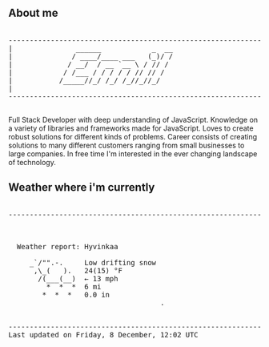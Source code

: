 ## About me

<pre>

--------------------------------------------------------------------------------------
|			    ______            _  __
|			   / ____/____ ___   (_)/ /
|			  / __/  / __ `__ \ / // / 
|			 / /___ / / / / / // // /  
|			/_____//_/ /_/ /_//_//_/   
|                           
--------------------------------------------------------------------------------------

</pre>

Full Stack Developer with deep understanding of JavaScript. Knowledge on a variety of libraries and frameworks made for JavaScript. Loves to create robust solutions for different kinds of problems. Career consists of creating solutions to many different customers ranging from small businesses to large companies. In free time I'm interested in the ever changing landscape of technology. 



## Weather where i'm currently  

<pre>

--------------------------------------------------------------------------------------


 
  Weather report: Hyvinkaa  
    
     _`/"".-.     Low drifting snow  
      ,\_(   ).   24(15) °F  
       /(___(__)  ← 13 mph  
         *  *  *  6 mi  
        *  *  *   0.0 in  
                                    .


--------------------------------------------------------------------------------------
Last updated on Friday, 8 December, 12:02 UTC
</pre>
